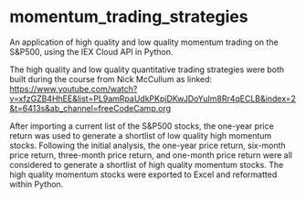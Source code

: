 # momentum_trading_strategies
An application of high quality and low quality momentum trading on the S&P500, using the IEX Cloud API in Python. 

The high quality and low quality quantitative trading strategies were both built during the course from Nick McCullum as linked: 
https://www.youtube.com/watch?v=xfzGZB4HhEE&list=PL9amRpaUdkPKpjDKwJDoYuIm8Rr4qECLB&index=2&t=6413s&ab_channel=freeCodeCamp.org

After importing a current list of the S&P500 stocks, the one-year price return was used to generate a shortlist of low quality high momentum stocks. Following the initial analysis, the one-year price return, six-month price return, three-month price return, and one-month price return were all considered to generate a shortlist of high quality momentum stocks. The high quality momentum stocks were exported to Excel and reformatted within Python. 
